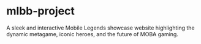 # mlbb-project
A sleek and interactive Mobile Legends showcase website highlighting the dynamic metagame, iconic heroes, and the future of MOBA gaming.
